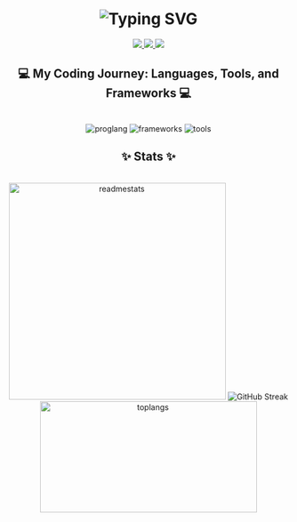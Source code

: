 <h1 align="center">
    <img src="https://readme-typing-svg.demolab.com?font=Space+Mono&size=25&pause=1000&color=EABEC3&width=435&lines=Hi+there%2C+I'm+Gab!+%F0%9F%91%A9%F0%9F%8F%BB%E2%80%8D%F0%9F%92%BB" alt="Typing SVG" />
</h1>
<div align="center"> 
  <a href="mailto:geybtongol@gmail.com">
    <img src="https://img.shields.io/badge/Gmail-333333?style=for-the-badge&logo=gmail&logoColor=red" />
  </a>
  <a href="https://www.linkedin.com/in/gabtongol/" target="_blank">
    <img src="https://img.shields.io/badge/LinkedIn-0077B5?style=for-the-badge&logo=linkedin&logoColor=white" target="_blank" />
  </a>
  <a href="" target="_blank">
     <img src="https://img.shields.io/badge/Portfolio-FF5722?style=for-the-badge&logo=todoist&logoColor=white" target="_blank" /> 
  </a>
</div>

<h2 align="center">💻 My Coding Journey: Languages, Tools, and Frameworks 💻 </h2>
<br>
<div align="center">
    <img src="https://skillicons.dev/icons?i=c,java,javascript,python,mysql,html,css" alt="proglang"/>
    <img src="https://skillicons.dev/icons?i=react,tailwind,django,mysql,mongodb,postgresql,nodejs,express" alt="frameworks"/>
    <img src="https://skillicons.dev/icons?i=git,github,vscode,postman,figma" alt="tools"/>
</div>

<h2 align="center">✨ Stats ✨</h2>
<br>
<div align="center">
    <img width=390 src="https://github-readme-stats.vercel.app/api?username=gabvint&show_icons=true&theme=bear" alt="readmestats">
    <img src="https://streak-stats.demolab.com?user=gabvint&theme=bear&date_format=M%20j%5B%2C%20Y%5D&exclude_days=Sun&card_width=390" alt="GitHub Streak" />
    <img width=390 height=200 src="https://github-readme-stats.vercel.app/api/top-langs/?username=gabvint&layout=compact&theme=bear" alt="toplangs">
</div>

